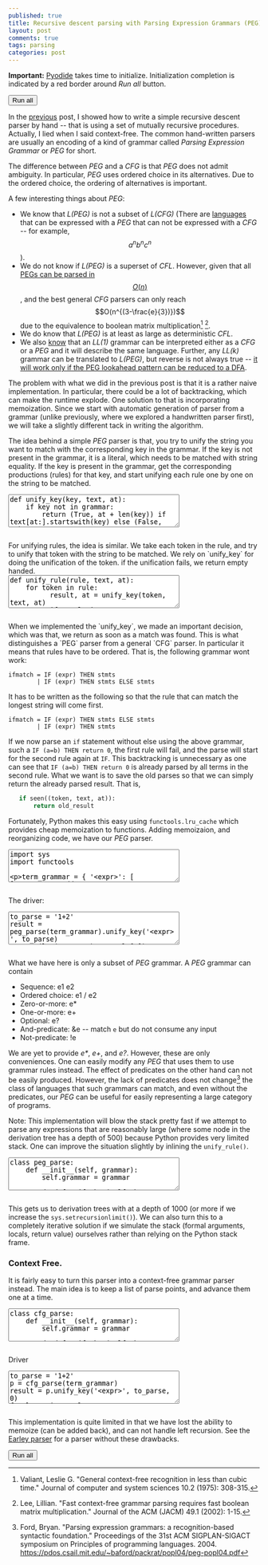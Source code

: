 ```yaml
---
published: true
title: Recursive descent parsing with Parsing Expression Grammars (PEG) and Context Free Grammars (CFG)
layout: post
comments: true
tags: parsing
categories: post
---
```


<script type="text/javascript">window.languagePluginUrl='https://cdn.jsdelivr.net/pyodide/v0.16.1/full/';</script>
<script src="https://cdn.jsdelivr.net/pyodide/v0.16.1/full/pyodide.js"></script>
<link rel="stylesheet" type="text/css" media="all" href="/resources/skulpt/css/codemirror.css">
<link rel="stylesheet" type="text/css" media="all" href="/resources/skulpt/css/solarized.css">
<link rel="stylesheet" type="text/css" media="all" href="/resources/skulpt/css/env/editor.css">

<script src="/resources/skulpt/js/codemirrorepl.js" type="text/javascript"></script>
<script src="/resources/skulpt/js/python.js" type="text/javascript"></script>
<script src="/resources/pyodide/js/env/editor.js" type="text/javascript"></script>

**Important:** [Pyodide](https://pyodide.readthedocs.io/en/latest/) takes time to initialize.
Initialization completion is indicated by a red border around *Run all* button.
<form name='python_run_form'>
<button type="button" name="python_run_all">Run all</button>
</form>

In the [previous](/post/2018/09/05/top-down-parsing/) post, I showed how to write a simple recursive descent parser by hand -- that is using a set of mutually recursive procedures. Actually, I lied when I said context-free. The common hand-written parsers are usually an encoding of a kind of grammar called _Parsing Expression Grammar_ or _PEG_ for short.

The difference between _PEG_ and a _CFG_ is that _PEG_ does not admit ambiguity. In particular, _PEG_ uses ordered choice in its alternatives. Due to the ordered choice, the ordering of alternatives is important.

A few interesting things about _PEG_:
* We know that _L(PEG)_ is not a subset of _L(CFG)_ (There are [languages](https://stackoverflow.com/a/46743864/1420407) that can be expressed with a _PEG_ that can not be expressed with a _CFG_ -- for example, $$a^nb^nc^n$$).
* We do not know if _L(PEG)_ is a superset of _CFL_. However, given that all [PEGs can be parsed in $$O(n)$$](https://en.wikipedia.org/wiki/Parsing_expression_grammar), and the best general _CFG_ parsers can only reach $$O(n^{(3-\frac{e}{3})})$$ due to the equivalence to boolean matrix multiplication[^valiant1975general] [^lee2002fast]. 
* We do know that _L(PEG)_ is at least as large as deterministic _CFL_.
* We also [know](https://arxiv.org/pdf/1304.3177.pdf) that an _LL(1)_ grammar can be interpreted either as a _CFG_ or a _PEG_ and it will describe the same language. Further, any _LL(k)_ grammar can be translated to _L(PEG)_, but reverse is not always true -- [it will work only if the PEG lookahead pattern can be reduced to a DFA](https://stackoverflow.com/a/46743864/1420407).

The problem with what we did in the previous post is that it is a rather naive implementation. In particular, there could be a lot of backtracking, which can make the runtime explode. One solution to that is incorporating memoization. Since we start with automatic generation of parser from a grammar (unlike previously, where we explored a handwritten parser first), we will take a slightly different tack in writing the algorithm.

The idea behind a simple _PEG_ parser is that, you try to unify the string you want to match with the corresponding key in the grammar. If the key is not present in the grammar, it is a literal, which needs to be matched with string equality.
If the key is present in the grammar, get the corresponding productions (rules) for that key,  and start unifying each rule one by one on the string to be matched.

<form name='python_run_form'>
<textarea cols="40" rows="4" name='python_edit'>
def unify_key(key, text, at):
    if key not in grammar:
        return (True, at + len(key)) if text[at:].startswith(key) else (False, at)
    rules = grammar[key]
    for rule in rules:
        res, l = unify_rule(rule, text, at)
        if res is not None: return (res, l)
    return (False, 0)
</textarea><br />
<pre class='Output' name='python_output'></pre>
<div name='python_canvas'></div>
</form>
For unifying rules, the idea is similar. We take each token in the rule, and try to unify that token with the string to be matched. We rely on `unify_key` for doing the unification of the token. if the unification fails, we return empty handed.

<form name='python_run_form'>
<textarea cols="40" rows="4" name='python_edit'>
def unify_rule(rule, text, at):
    for token in rule:
          result, at = unify_key(token, text, at)
          if result is None: return (False, at)
    return (True, at)
</textarea><br />
<pre class='Output' name='python_output'></pre>
<div name='python_canvas'></div>
</form>
When we implemented the `unify_key`, we made an important decision, which was that, we return as soon as a match was found. This is what distinguishes a `PEG` parser from a general `CFG` parser. In particular it means that rules have to be ordered.
That is, the following grammar wont work:

```ebnf
ifmatch = IF (expr) THEN stmts
        | IF (expr) THEN stmts ELSE stmts
```
It has to be written as the following so that the rule that can match the longest string will come first. 
```ebnf
ifmatch = IF (expr) THEN stmts ELSE stmts
        | IF (expr) THEN stmts
```
<!-- It is also at this place that we have the big question. Are there two rules such that given two strings, such that the order of strings by longest match is different depending on the rule chosen? If no such conflicting orders can be found given any two rules, then _PEG_s are a superset of _CFG_. On the other hand, if there exist such a pair, then _CFG_s are not a strict subset of _PEG_s.-->
If we now parse an `if` statement without else using the above grammar, such a `IF (a=b) THEN return 0`, the first rule will fail, and the parse will start for the second rule again at `IF`. This backtracking is unnecessary as one can see that `IF (a=b) THEN return 0` is already parsed by all terms in the second rule. What we want is to save the old parses so that we can simply return the already parsed result. That is,

```python
   if seen((token, text, at)):
       return old_result
```
Fortunately, Python makes this easy using `functools.lru_cache` which provides cheap memoization to functions. Adding memoizaion, and reorganizing code, we have our _PEG_ parser.

<form name='python_run_form'>
<textarea cols="40" rows="4" name='python_edit'>
import sys
import functools

term_grammar = {
    '&lt;expr&gt;': [
        ['&lt;term&gt;', '&lt;add_op&gt;', '&lt;expr&gt;'],
        ['&lt;term&gt;']],
    '&lt;term&gt;': [
        ['&lt;fact&gt;', '&lt;mul_op&gt;', '&lt;term&gt;'],
        ['&lt;fact&gt;']],
    '&lt;fact&gt;': [
        ['&lt;digits&gt;'],
        ['(','&lt;expr&gt;',')']],
    '&lt;digits&gt;': [
        ['&lt;digit&gt;','&lt;digits&gt;'],
        ['&lt;digit&gt;']],
    '&lt;digit&gt;': [[str(i)] for i in list(range(10))],
    '&lt;add_op&gt;': [['+'], ['-']],
    '&lt;mul_op&gt;': [['*'], ['/']]
}

class peg_parse:
    def __init__(self, grammar):
        self.grammar = grammar

    @functools.lru_cache(maxsize=None)
    def unify_key(self, key, text, at=0):
        if key not in self.grammar:
            return (at + len(key), (key, [])) if text[at:].startswith(key) else (at, None)
        rules = self.grammar[key]
        for rule in rules:
            l, res = self.unify_rule(rule, text, at)
            if res is not None: return l, (key, res)
        return (0, None)

    def unify_rule(self, parts, text, tfrom):
        results = []
        for part in parts:
            tfrom, res = self.unify_key(part, text, tfrom)
            if res is None: return tfrom, None
            results.append(res)
        return tfrom, results

</textarea><br />
<pre class='Output' name='python_output'></pre>
<div name='python_canvas'></div>
</form>

The driver:
<form name='python_run_form'>
<textarea cols="40" rows="4" name='python_edit'>
to_parse = '1+2'
result = peg_parse(term_grammar).unify_key('&lt;expr&gt;', to_parse)
assert (len(to_parse) - result[0]) == 0
print(result[1])
</textarea><br />
<pre class='Output' name='python_output'></pre>
<div name='python_canvas'></div>
</form>

What we have here is only a subset of _PEG_ grammar. A _PEG_ grammar can contain

* Sequence: e1 e2
* Ordered choice: e1 / e2
* Zero-or-more: e*
* One-or-more: e+
* Optional: e?
* And-predicate: &e -- match `e` but do not consume any input
* Not-predicate: !e

We are yet to provide _e*_, _e+_, and _e?_. However, these are only conveniences. One can easily modify any _PEG_ that uses them to use grammar rules instead. The effect of predicates on the other hand can not be easily produced.  However, the lack of predicates does not change[^ford2004parsing] the class of languages that such grammars can match, and even without the predicates, our _PEG_ can be useful for easily representing a large category of programs.

Note: This implementation will blow the stack pretty fast if we attempt to parse any expressions that are reasonably large (where some node in the derivation tree has a depth of 500) because Python provides very limited stack. One
can improve the situation slightly by inlining the `unify_rule()`.

<form name='python_run_form'>
<textarea cols="40" rows="4" name='python_edit'>
class peg_parse:
    def __init__(self, grammar):
        self.grammar = grammar

    def unify_key(self, key, text, at=0):
        if key not in self.grammar:
            return (at + len(key), (key, [])) if text[at:].startswith(key) else (at, None)

        rules = self.grammar[key]
        for rule in rules:
            results = []
            tfrom = at
            for part in rule:
                tfrom, res_ = self.unify_key(part, text, tfrom)
                if res_ is None:
                    l, results = tfrom, None
                    break
                results.append(res_)
            l, res = tfrom, results
            if res is not None: return l, (key, res)
        return (0, None)
</textarea><br />
<pre class='Output' name='python_output'></pre>
<div name='python_canvas'></div>
</form>

This gets us to derivation trees with at a depth of 1000 (or more if we increase the `sys.setrecursionlimit()`). We can also turn this to a completely iterative solution if we simulate the stack (formal arguments, locals, return value) ourselves rather than relying on the Python stack frame.

### Context Free.

It is fairly easy to turn this parser into a context-free grammar parser instead. The main idea is to keep a list of parse points, and advance them one at a time.

<form name='python_run_form'>
<textarea cols="40" rows="4" name='python_edit'>
class cfg_parse:
    def __init__(self, grammar):
        self.grammar = grammar

    def unify_key(self, key, text, tfrom):
        if key not in self.grammar:
            if text[tfrom:].startswith(key):
                return [(tfrom + len(key), (key, []))]
            else:
                return []
        else:
            tfroms_ = []
            rules = self.grammar[key]
            for rule in rules:
                new_tfroms = self.unify_rule(rule, text, tfrom)
                for at, nt in new_tfroms:
                    tfroms_.append((at, (key, nt)))
            return tfroms_
        assert False

    def unify_rule(self, parts, text, tfrom):
        tfroms = [(tfrom, [])]
        for part in parts:
            new_tfroms = []
            for at, nt in tfroms:
                tfs = self.unify_key(part, text, at)
                for at_, nt_ in tfs:
                    new_tfroms.append((at_, nt + [nt_]))
            tfroms = new_tfroms
        return tfroms
</textarea><br />
<pre class='Output' name='python_output'></pre>
<div name='python_canvas'></div>
</form>

Driver

<form name='python_run_form'>
<textarea cols="40" rows="4" name='python_edit'>
to_parse = '1+2'
p = cfg_parse(term_grammar)
result = p.unify_key('&lt;expr&gt;', to_parse, 0)
for l,res in result:
    if l == len(to_parse):
        print(res)
</textarea><br />
<pre class='Output' name='python_output'></pre>
<div name='python_canvas'></div>
</form>

This implementation is quite limited in that we have lost the ability to memoize (can be added back), and can not handle left recursion. See the [Earley parser](https://www.fuzzingbook.org/html/Parser.html) for a parser without these drawbacks.

<form name='python_run_form'>
<button type="button" name="python_run_all">Run all</button>
</form>


[^valiant1975general]: Valiant, Leslie G. "General context-free recognition in less than cubic time." Journal of computer and system sciences 10.2 (1975): 308-315. 

[^lee2002fast]: Lee, Lillian. "Fast context-free grammar parsing requires fast boolean matrix multiplication." Journal of the ACM (JACM) 49.1 (2002): 1-15.

[^ford2004parsing]: Ford, Bryan. "Parsing expression grammars: a recognition-based syntactic foundation." Proceedings of the 31st ACM SIGPLAN-SIGACT symposium on Principles of programming languages. 2004.  <https://pdos.csail.mit.edu/~baford/packrat/popl04/peg-popl04.pdf>

